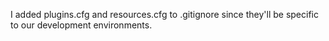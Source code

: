 I added plugins.cfg and resources.cfg to .gitignore since they'll be specific to our development environments.
